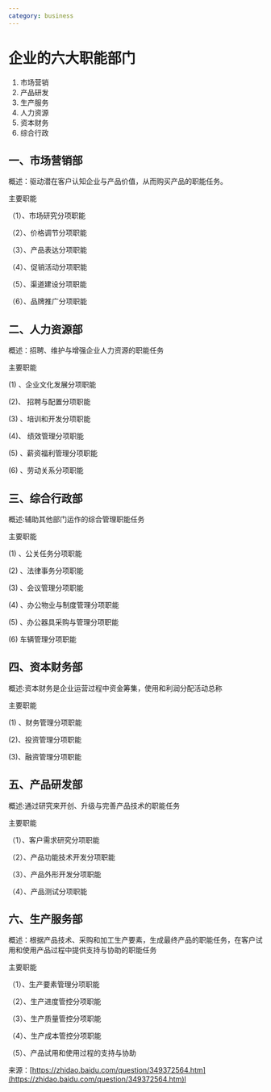 ```yaml
---
category: business
---
```

# 企业的六大职能部门

1. 市场营销
2. 产品研发
3. 生产服务
4. 人力资源
5. 资本财务
6. 综合行政

## 一、市场营销部

概述：驱动潜在客户认知企业与产品价值，从而购买产品的职能任务。

主要职能

（1）、市场研究分项职能

（2）、价格调节分项职能

（3）、产品表达分项职能

（4）、促销活动分项职能

（5）、渠道建设分项职能

（6）、品牌推广分项职能

## 二、人力资源部

概述：招聘、维护与增强企业人力资源的职能任务

主要职能

(1) 、企业文化发展分项职能

(2)、 招聘与配置分项职能

(3) 、培训和开发分项职能

(4)、 绩效管理分项职能

(5) 、薪资福利管理分项职能

(6) 、劳动关系分项职能

## 三、综合行政部

概述:辅助其他部门运作的综合管理职能任务

主要职能

(1) 、公关任务分项职能

(2) 、法律事务分项职能

(3) 、会议管理分项职能

(4) 、办公物业与制度管理分项职能

(5) 、办公器具采购与管理分项职能

(6) 车辆管理分项职能

## 四、资本财务部

概述:资本财务是企业运营过程中资金筹集，使用和利润分配活动总称

主要职能

(1) 、财务管理分项职能

(2)、投资管理分项职能

(3)、融资管理分项职能

## 五、产品研发部

概述:通过研究来开创、升级与完善产品技术的职能任务

主要职能

（1）、客户需求研究分项职能

（2）、产品功能技术开发分项职能

（3）、产品外形开发分项职能

（4）、产品测试分项职能

## 六、生产服务部

概述：根据产品技术、采购和加工生产要素，生成最终产品的职能任务，在客户试用和使用产品过程中提供支持与协助的职能任务

主要职能

（1）、生产要素管理分项职能

（2）、生产进度管控分项职能

（3）、生产质量管控分项职能

（4）、生产成本管控分项职能

（5）、产品试用和使用过程的支持与协助



来源：[https://zhidao.baidu.com/question/349372564.htm](https://zhidao.baidu.com/question/349372564.htm)l
